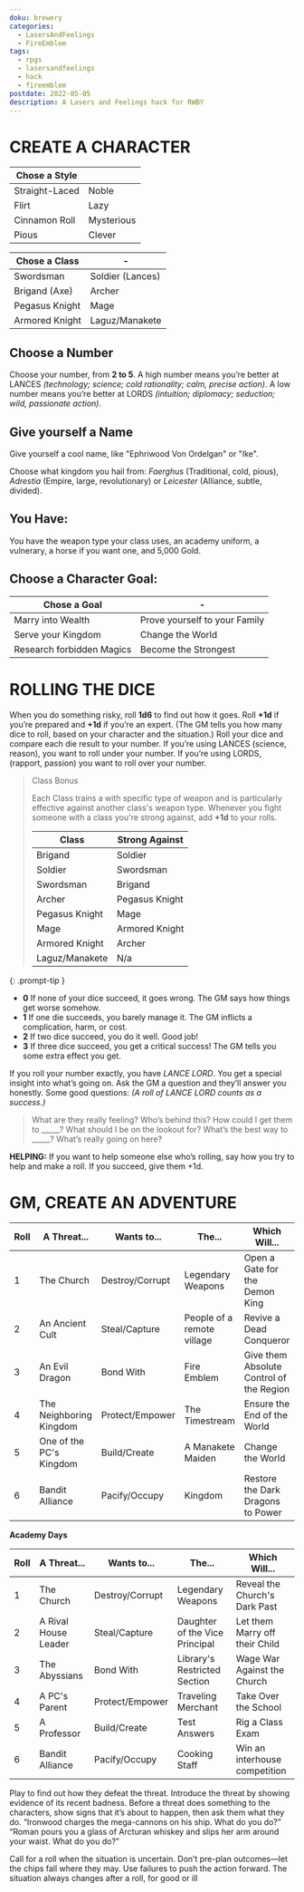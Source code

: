 ```yaml
---
doku: brewery
categories:
  - LasersAndFeelings
  - FireEmblem
tags:
  - rpgs
  - lasersandfeelings
  - hack
  - fireemblem
postdate: 2022-05-05
description: A Lasers and Feelings hack for RWBY
---
```

# CREATE A CHARACTER

| **Chose a Style** |            |
| ----------------- | ---------- |
| Straight-Laced    | Noble      |
| Flirt             | Lazy       |
| Cinnamon Roll     | Mysterious |
| Pious             | Clever     | 


| **Chose a Class** | -                |
| ------------------ | ---------------- |
| Swordsman          | Soldier (Lances) |
| Brigand (Axe)      | Archer           |
| Pegasus Knight     | Mage             |
| Armored Knight     | Laguz/Manakete   |

## Choose a Number

Choose your number, from **2 to 5**. A high number means  you’re  better  at LANCES *(technology;  science; cold rationality; calm, precise action)*. A low number means you’re better at LORDS *(intuition; diplomacy; seduction; wild, passionate action)*.

## Give yourself a Name

Give yourself a cool name, like "Ephriwood Von Ordelgan" or "Ike".

Choose what kingdom you hail from: *Faerghus* (Traditional, cold, pious), *Adrestia* (Empire, large, revolutionary) or *Leicester* (Alliance, subtle, divided).

## You Have:

You have the weapon type your class uses, an academy uniform, a vulnerary, a horse if you want one, and 5,000 Gold. 

## Choose a Character Goal: 

| **Chose a Goal**          | -                             |
| ------------------------- | ----------------------------- |
| Marry into Wealth         | Prove yourself to your Family |
| Serve your Kingdom        | Change the World              |
| Research forbidden Magics | Become the Strongest          | 

# ROLLING THE DICE

When you do something risky, roll **1d6** to find out how it goes. Roll **+1d** if you’re prepared and **+1d** if you’re an expert. (The GM tells you how many dice to roll, based on your character and the situation.) Roll your dice and compare each die result to your number. If you’re using LANCES (science, reason), you want to roll under your number. If you’re using LORDS, (rapport, passion) you want to roll over your number.

> Class Bonus
> 
> Each Class trains a with specific type of weapon and is particularly effective against another class's weapon type. Whenever you fight someone with a class you're strong against, add **+1d** to your rolls.
> 
> | Class          | Strong Against |
> | -------------- | -------------- |
> | Brigand        | Soldier        |
> | Soldier        | Swordsman      |
> | Swordsman      | Brigand        |
> | Archer         | Pegasus Knight |
> | Pegasus Knight | Mage           |
> | Mage           | Armored Knight |
> | Armored Knight | Archer         |
> | Laguz/Manakete | N/a            |
> 
{: .prompt-tip }
- **0** If none of your dice succeed, it goes wrong. The GM says how things get worse somehow.
- **1** If  one  die  succeeds,  you  barely  manage  it.  The  GM inflicts a complication, harm, or cost.
- **2** If two dice succeed, you do it well. Good job!
- **3** If three dice succeed, you get a critical success! The GM tells you some extra effect you get. 

If you roll your number exactly, you have *LANCE LORD*.  You  get  a  special  insight  into  what’s  going on. Ask the GM a question and they’ll answer you honestly. Some good questions: *(A roll of LANCE LORD counts as a success.)*

> What are they really feeling? 
> Who’s behind this? How could I get them to _____? What should I be on  the  lookout  for?
> What’s  the  best  way  to  _____?  What’s really going on here?

**HELPING:**  If  you  want  to  help  someone  else  who’s  rolling, say how you try to help and make a roll. If you succeed, give them +1d.

# GM, CREATE AN ADVENTURE

| Roll | A Threat...             | Wants to...     | The...                     | Which Will...                            |
| ---- | ----------------------- | --------------- | -------------------------- | ---------------------------------------- |
| 1    | The Church              | Destroy/Corrupt | Legendary Weapons          | Open a Gate for the Demon King           |
| 2    | An Ancient Cult         | Steal/Capture   | People of a remote village | Revive a Dead Conqueror                  |
| 3    | An Evil Dragon          | Bond With       | Fire Emblem                | Give them Absolute Control of the Region |
| 4    | The Neighboring Kingdom | Protect/Empower | The Timestream             | Ensure the End of the World              |
| 5    | One of the PC's Kingdom | Build/Create    | A Manakete Maiden          | Change the World                         |
| 6    | Bandit Alliance         | Pacify/Occupy   | Kingdom                    | Restore the Dark Dragons to Power        | 

**Academy Days**

| Roll | A Threat...          | Wants to...     | The...                         | Which Will...                  |
| ---- | -------------------- | --------------- | ------------------------------ | ------------------------------ |
| 1    | The Church           | Destroy/Corrupt | Legendary Weapons              | Reveal the Church's Dark Past  |
| 2    | A Rival House Leader | Steal/Capture   | Daughter of the Vice Principal | Let them Marry off their Child |
| 3    | The Abyssians        | Bond With       | Library's Restricted Section   | Wage War Against the Church    |
| 4    | A PC's Parent        | Protect/Empower | Traveling Merchant             | Take Over the School           |
| 5    | A Professor          | Build/Create    | Test Answers                   | Rig a Class Exam               |
| 6    | Bandit Alliance      | Pacify/Occupy   | Cooking Staff                  | Win an interhouse competition  | 


Play to find out how they defeat the threat. Introduce the threat by showing evidence of its recent badness. Before a threat does something to the characters, show signs that it’s about to happen, then ask them what they do. “Ironwood charges the mega-cannons  on  his  ship.  What  do  you  do?”  “Roman  pours  you  a  glass  of  Arcturan  whiskey and slips her arm around your waist. What do you do?”

Call  for  a  roll  when  the  situation  is  uncertain.  Don’t  pre-plan  outcomes—let  the  chips fall where they may. Use failures to push the action forward. The situation always changes after a roll, for good or ill